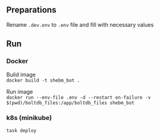 ## Preparations
Rename `.dev.env` to `.env` file and fill with necessary values

## Run
### Docker
Build image \
`docker build -t shebm_bot .`

Run image \
`docker run --env-file .env -d --restart on-failure -v $(pwd)/boltdb_files:/app/boltdb_files shebm_bot`

### k8s (minikube)
`task deploy`
